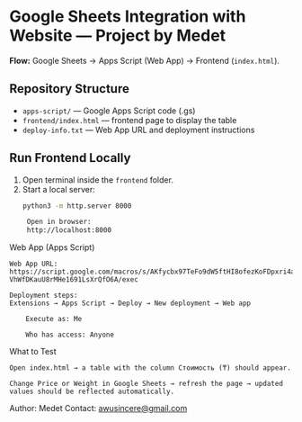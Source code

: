 # Google Sheets Integration with Website — Project by Medet

**Flow:** Google Sheets → Apps Script (Web App) → Frontend (`index.html`).

## Repository Structure
- `apps-script/`        — Google Apps Script code (.gs)
- `frontend/index.html` — frontend page to display the table
- `deploy-info.txt`     — Web App URL and deployment instructions

## Run Frontend Locally
1. Open terminal inside the `frontend` folder.
2. Start a local server:
   ```bash
   python3 -m http.server 8000

    Open in browser:
    http://localhost:8000

Web App (Apps Script)

    Web App URL:
    https://script.google.com/macros/s/AKfycbx97TeFo9dW5ftHI8ofezKoFDpxri4aBU8GgfKH1u-VhWfDKauU8rMHe1691LsXrQfO6A/exec

    Deployment steps:
    Extensions → Apps Script → Deploy → New deployment → Web app

        Execute as: Me

        Who has access: Anyone

What to Test

    Open index.html → a table with the column Стоимость (₸) should appear.

    Change Price or Weight in Google Sheets → refresh the page → updated values should be reflected automatically.

Author: Medet
Contact: awusincere@gmail.com
